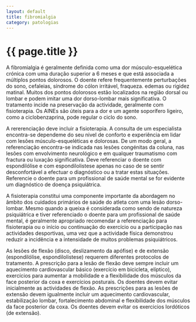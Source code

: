 ```yaml
---
layout: default
title: fibromialgia
category: patologias
---
```


# {{ page.title }}

A fibromialgia é geralmente definida como uma dor músculo-esquelética crónica com uma duração superior a 6 meses e que está associada a múltiplos pontos dolorosos. O doente refere frequentemente perturbações do sono, cefaleias, síndrome do cólon irritável, fraqueza. edemas ou rigidez matinal. Muitos dos pontos dolorosos estão localizados na região dorsal ou lombar e podem imitar uma dor dorso-lombar mais significativa. O tratamento incide na preservação da actividade, geralmente com fisioterapia. Os AINEs são úteis para a dor e um agente soporífero ligeiro, como a ciclobenzaprina, pode regular o ciclo do sono.

A rererenciação deve incluir a fisioterapia. A consulta de um especialista encontra-se dependeme do seu nivel de conforto e experiência em lidar com lesões músculo-esqueléticas e dolorosas. De um modo geral, a referenciação encontra-se indicada nas lesões congénitas da coluna, nas lesões com envolvimento neurológico e em qualquer traumatismo com fractura ou luxação significativa. Deve referenciar o doente com espondilólise e com espondilolistese apenas no caso de se sentir desconfortável a efectuar o diagnóstico ou a tratar estas situações. Referencie o doente para um profissional de saúde mental se for evidente um diagnóstico de doença psiquiátrica.

A fisioterapia constitui uma componente importante da abordagem no âmbito dos cuidados primários de saúde do atleta com uma lesão dorso-lombar. Mesmo quando a queixa é considerada como sendo de natureza psiquiátrica e tiver referenciado o doente para um profissional de saúde mental, é geralmente apropriado recomendar a referenciação para fisioterapia ou o início ou continuação do exercício ou a participação nas actividades desportivas, uma vez que a actividade física demonstrou reduzir a incidência e a intensidade de muitos problemas psiquiátricos.

As lesões de flexão (disco, deslizamento da apófise) e de extensão (espondilólise, espondiloIistese) requerem diferentes protocolos de tratamento. A prescrição para a lesão de flexão deve sempre incluir um aquecimento cardiovascular básico (exercício em bicicleta, elíptico), exercícios para aumentar a mobilidade e a flexibilidade dos músculos da face posterior da coxa e exercícios posturais. Os doentes devem evitar inicialmente as actividades de flexão. As prescrições para as lesões de extensão devem igualmente incluir um aquecimento cardiovascular, estabilização lombar, fortalecimento abdominal e flexibilidade dos músculos da face posterior da coxa. Os doentes devem evitar os exercicios lordóticos (de extensão).
